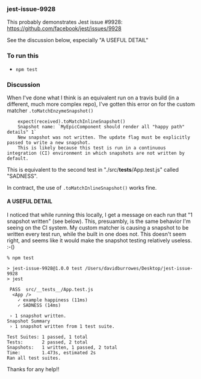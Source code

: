 ### jest-issue-9928

This probably demonstrates Jest issue #9928: https://github.com/facebook/jest/issues/9928

See the discussion below, especially "A USEFUL DETAIL"

### To run this

* `npm test`

### Discussion
When I've done what I think is an equivalent run on a travis build (in a different, much more complex repo), I've gotten this error on for the custom matcher `.toMatchEnzymeSnapshot()`

```
    expect(received).toMatchInlineSnapshot()
    Snapshot name: `MyEpicComponent should render all "happy path" details" 1`
    New snapshot was not written. The update flag must be explicitly passed to write a new snapshot.
    This is likely because this test is run in a continuous integration (CI) environment in which snapshots are not written by default.
```

This is equivalent to the second test in "./src/__tests__/App.test.js" called "SADNESS".

In contract, the use of `.toMatchInlineSnapshot()` works fine.

#### A USEFUL DETAIL

I noticed that while running this locally, I get a message on each run that "1 snapshot written" (see below).  This, presuambly, is the same behavior I'm seeing on the CI system.  My custom matcher is causing a snapshot to be written every test run, while the built in one does not.  This doesn't seem right, and seems like it would make the snapshot testing relatively useless. :-()

```
% npm test

> jest-issue-9928@1.0.0 test /Users/davidburrowes/Desktop/jest-issue-9928
> jest

 PASS  src/__tests__/App.test.js
  <App />
    ✓ example happiness (11ms)
    ✓ SADNESS (14ms)

 › 1 snapshot written.
Snapshot Summary
 › 1 snapshot written from 1 test suite.

Test Suites: 1 passed, 1 total
Tests:       2 passed, 2 total
Snapshots:   1 written, 1 passed, 2 total
Time:        1.473s, estimated 2s
Ran all test suites.

```



Thanks for any help!!
